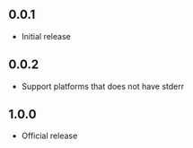 ## 0.0.1

- Initial release

## 0.0.2

- Support platforms that does not have stderr

## 1.0.0

- Official release
